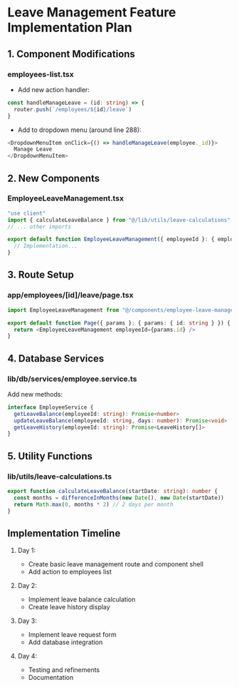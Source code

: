 # Leave Management Feature Implementation Plan

## 1. Component Modifications

### employees-list.tsx
- Add new action handler:
```typescript
const handleManageLeave = (id: string) => {
  router.push(`/employees/${id}/leave`)
}
```

- Add to dropdown menu (around line 288):
```typescript
<DropdownMenuItem onClick={() => handleManageLeave(employee._id)}>
  Manage Leave
</DropdownMenuItem>
```

## 2. New Components

### EmployeeLeaveManagement.tsx
```typescript
"use client"
import { calculateLeaveBalance } from "@/lib/utils/leave-calculations"
// ... other imports

export default function EmployeeLeaveManagement({ employeeId }: { employeeId: string }) {
  // Implementation...
}
```

## 3. Route Setup

### app/employees/[id]/leave/page.tsx
```typescript
import EmployeeLeaveManagement from "@/components/employee-leave-management"

export default function Page({ params }: { params: { id: string } }) {
  return <EmployeeLeaveManagement employeeId={params.id} />
}
```

## 4. Database Services

### lib/db/services/employee.service.ts
Add new methods:
```typescript
interface EmployeeService {
  getLeaveBalance(employeeId: string): Promise<number>
  updateLeaveBalance(employeeId: string, days: number): Promise<void>
  getLeaveHistory(employeeId: string): Promise<LeaveHistory[]>
}
```

## 5. Utility Functions

### lib/utils/leave-calculations.ts
```typescript
export function calculateLeaveBalance(startDate: string): number {
  const months = differenceInMonths(new Date(), new Date(startDate))
  return Math.max(0, months * 2) // 2 days per month
}
```

## Implementation Timeline

1. Day 1: 
   - Create basic leave management route and component shell
   - Add action to employees list

2. Day 2:
   - Implement leave balance calculation
   - Create leave history display

3. Day 3:
   - Implement leave request form
   - Add database integration

4. Day 4:
   - Testing and refinements
   - Documentation